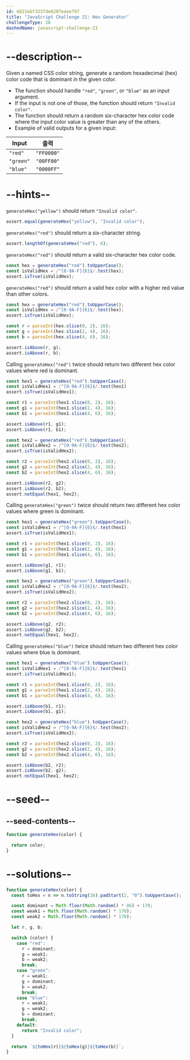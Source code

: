 ```yaml
---
id: 6821ebf3237de8297eaee797
title: "JavaScript Challenge 21: Hex Generator"
challengeType: 28
dashedName: javascript-challenge-21
---
```


# --description--

Given a named CSS color string, generate a random hexadecimal (hex) color code that is dominant in the given color.

- The function should handle `"red"`, `"green"`, or `"blue"` as an input argument.
- If the input is not one of those, the function should return `"Invalid color"`.
- The function should return a random six-character hex color code where the input color value is greater than any of the others.
- Example of valid outputs for a given input:

| Input     | 출력         |
| --------- | ---------- |
| `"red"`   | `"FF0000"` |
| `"green"` | `"00FF00"` |
| `"blue"`  | `"0000FF"` |

# --hints--

`generateHex("yellow")` should return `"Invalid color"`.

```js
assert.equal(generateHex("yellow"), "Invalid color");
```

`generateHex("red")` should return a six-character string.

```js
assert.lengthOf(generateHex("red"), 6);
```

`generateHex("red")` should return a valid six-character hex color code.

```js
const hex = generateHex("red").toUpperCase();
const isValidHex = /^[0-9A-F]{6}$/.test(hex);
assert.isTrue(isValidHex);
```

`generateHex("red")` should return a valid hex color with a higher red value than other colors.

```js
const hex = generateHex("red").toUpperCase();
const isValidHex = /^[0-9A-F]{6}$/.test(hex);
assert.isTrue(isValidHex);

const r = parseInt(hex.slice(0, 2), 16);
const g = parseInt(hex.slice(2, 4), 16);
const b = parseInt(hex.slice(4, 6), 16);

assert.isAbove(r, g);
assert.isAbove(r, b);
```

Calling `generateHex("red")` twice should return two different hex color values where red is dominant.

```js
const hex1 = generateHex("red").toUpperCase();
const isValidHex1 = /^[0-9A-F]{6}$/.test(hex1)
assert.isTrue(isValidHex1);

const r1 = parseInt(hex1.slice(0, 2), 16);
const g1 = parseInt(hex1.slice(2, 4), 16);
const b1 = parseInt(hex1.slice(4, 6), 16);

assert.isAbove(r1, g1);
assert.isAbove(r1, b1);

const hex2 = generateHex("red").toUpperCase();
const isValidHex2 = /^[0-9A-F]{6}$/.test(hex2);
assert.isTrue(isValidHex2);

const r2 = parseInt(hex2.slice(0, 2), 16);
const g2 = parseInt(hex2.slice(2, 4), 16);
const b2 = parseInt(hex2.slice(4, 6), 16);

assert.isAbove(r2, g2);
assert.isAbove(r2, b2);
assert.notEqual(hex1, hex2);
```

Calling `generateHex("green")` twice should return two different hex color values where green is dominant.

```js
const hex1 = generateHex("green").toUpperCase();
const isValidHex1 = /^[0-9A-F]{6}$/.test(hex1)
assert.isTrue(isValidHex1);

const r1 = parseInt(hex1.slice(0, 2), 16);
const g1 = parseInt(hex1.slice(2, 4), 16);
const b1 = parseInt(hex1.slice(4, 6), 16);

assert.isAbove(g1, r1);
assert.isAbove(g1, b1);

const hex2 = generateHex("green").toUpperCase();
const isValidHex2 = /^[0-9A-F]{6}$/.test(hex2);
assert.isTrue(isValidHex2);

const r2 = parseInt(hex2.slice(0, 2), 16);
const g2 = parseInt(hex2.slice(2, 4), 16);
const b2 = parseInt(hex2.slice(4, 6), 16);

assert.isAbove(g2, r2);
assert.isAbove(g2, b2);
assert.notEqual(hex1, hex2);
```

Calling `generateHex("blue")` twice should return two different hex color values where blue is dominant.

```js
const hex1 = generateHex("blue").toUpperCase();
const isValidHex1 = /^[0-9A-F]{6}$/.test(hex1)
assert.isTrue(isValidHex1);

const r1 = parseInt(hex1.slice(0, 2), 16);
const g1 = parseInt(hex1.slice(2, 4), 16);
const b1 = parseInt(hex1.slice(4, 6), 16);

assert.isAbove(b1, r1);
assert.isAbove(b1, g1);

const hex2 = generateHex("blue").toUpperCase();
const isValidHex2 = /^[0-9A-F]{6}$/.test(hex2);
assert.isTrue(isValidHex2);

const r2 = parseInt(hex2.slice(0, 2), 16);
const g2 = parseInt(hex2.slice(2, 4), 16);
const b2 = parseInt(hex2.slice(4, 6), 16);

assert.isAbove(b2, r2);
assert.isAbove(b2, g2);
assert.notEqual(hex1, hex2);
```

# --seed--

## --seed-contents--

```js
function generateHex(color) {

  return color;
}
```

# --solutions--

```js
function generateHex(color) {
  const toHex = n => n.toString(16).padStart(2, "0").toUpperCase();

  const dominant = Math.floor(Math.random() * 86) + 170;
  const weak1 = Math.floor(Math.random() * 170);
  const weak2 = Math.floor(Math.random() * 170);

  let r, g, b;

  switch (color) {
    case "red":
      r = dominant;
      g = weak1;
      b = weak2;
      break;
    case "green":
      r = weak1;
      g = dominant;
      b = weak2;
      break;
    case "blue":
      r = weak1;
      g = weak2;
      b = dominant;
      break;
    default:
      return "Invalid color";
  }

  return `${toHex(r)}${toHex(g)}${toHex(b)}`;
}
```
